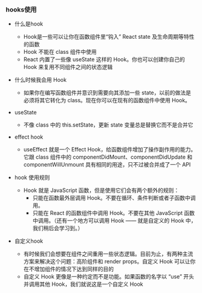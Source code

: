 ### hooks使用
+ 什么是hook
  - Hook是一些可以让你在函数组件里“钩入” React state 及生命周期等特性的函数
  - Hook 不能在 class 组件中使用
  - React 内置了一些像 useState 这样的 Hook。你也可以创建你自己的 Hook 来复用不同组件之间的状态逻辑
+ 什么时候我会用 Hook
  - 如果你在编写函数组件并意识到需要向其添加一些 state，以前的做法是必须将其它转化为 class。现在你可以在现有的函数组件中使用 Hook。
+ useState
  - 不像 class 中的 this.setState，更新 state 变量总是替换它而不是合并它
+ effect hook
  - useEffect 就是一个 Effect Hook，给函数组件增加了操作副作用的能力。它跟 class 组件中的 componentDidMount、componentDidUpdate 和 componentWillUnmount 具有相同的用途，只不过被合并成了一个 API
+ hook 使用规则
  - Hook 就是 JavaScript 函数，但是使用它们会有两个额外的规则：
    + 只能在函数最外层调用 Hook。不要在循环、条件判断或者子函数中调用。
    + 只能在 React 的函数组件中调用 Hook。不要在其他 JavaScript 函数中调用。（还有一个地方可以调用 Hook —— 就是自定义的 Hook 中，我们稍后会学习到。）

+ 自定义hook
  - 有时候我们会想要在组件之间重用一些状态逻辑。目前为止，有两种主流方案来解决这个问题：高阶组件和 render props。自定义 Hook 可以让你在不增加组件的情况下达到同样的目的
  - 自定义 Hook 更像是一种约定而不是功能。如果函数的名字以 “use” 开头并调用其他 Hook，我们就说这是一个自定义 Hook

